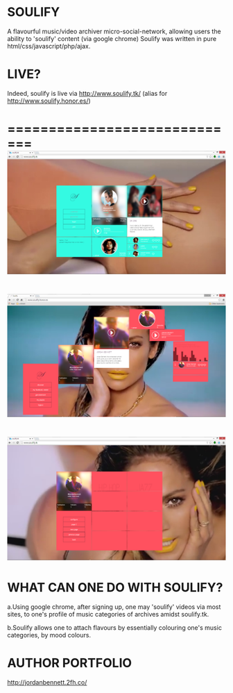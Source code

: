 SOULIFY
=======

A flavourful music/video archiver micro-social-network, allowing users the ability to 'soulify' content (via google chrome) 
Soulify was written in pure html/css/javascript/php/ajax.


LIVE?
=======
Indeed, soulify is live via http://www.soulify.tk/ (alias for http://www.soulify.honor.es/) 


=============================
![Alt text](https://raw.githubusercontent.com/JordanMicahBennett/SOULIFY/master/data/images/captures/0.png "default page")
=============================
![Alt text](https://raw.githubusercontent.com/JordanMicahBennett/SOULIFY/master/data/images/captures/1.png "default page")
=============================
![Alt text](https://raw.githubusercontent.com/JordanMicahBennett/SOULIFY/master/data/images/captures/2.png "default page")
=============================



WHAT CAN ONE DO WITH SOULIFY?
=============================


  a.Using google chrome, after signing up, one may 'soulify' videos via most sites, to one's profile of music categories of       archives amidst soulify.tk.

  b.Soulify allows one to attach flavours by essentially colouring one's music categories, by mood colours.


AUTHOR PORTFOLIO
============================================
http://jordanbennett.2fh.co/
